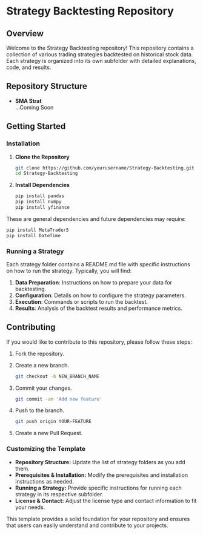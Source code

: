 # Strategy Backtesting Repository

## Overview

Welcome to the Strategy Backtesting repository! This repository contains a collection of various trading strategies backtested on historical stock data. Each strategy is organized into its own subfolder with detailed explanations, code, and results.

## Repository Structure

- **SMA Strat**  
...Coming Soon
  
## Getting Started

### Installation

1. **Clone the Repository**

   ```bash
   git clone https://github.com/yourusername/Strategy-Backtesting.git
   cd Strategy-Backtesting
   ```

2. **Install Dependencies**

   ```bash
   pip install pandas
   pip install numpy
   pip install yfinance
   ```

These are general dependencies and future dependencies may require:

   ```bash
   pip install MetaTrader5
   pip install DateTime
   ```

### **Running a Strategy**

Each strategy folder contains a README.md file with specific instructions on how to run the strategy. Typically, you will find:

1. **Data Preparation**: Instructions on how to prepare your data for backtesting.
2. **Configuration**: Details on how to configure the strategy parameters.
3. **Execution**: Commands or scripts to run the backtest.
4. **Results**: Analysis of the backtest results and performance metrics.

## **Contributing**

If you would like to contribute to this repository, please follow these steps:

1. Fork the repository.
2. Create a new branch.
   
   ```bash
   git checkout -b NEW_BRANCH_NAME
   ```

3. Commit your changes. 
   
   ```bash
   git commit -am 'Add new feature'
   ```

4. Push to the branch.

   ```bash
   git push origin YOUR-FEATURE
   ```

5. Create a new Pull Request.


### Customizing the Template

- **Repository Structure:** Update the list of strategy folders as you add them.
- **Prerequisites & Installation:** Modify the prerequisites and installation instructions as needed.
- **Running a Strategy:** Provide specific instructions for running each strategy in its respective subfolder.
- **License & Contact:** Adjust the license type and contact information to fit your needs.

This template provides a solid foundation for your repository and ensures that users can easily understand and contribute to your projects.
